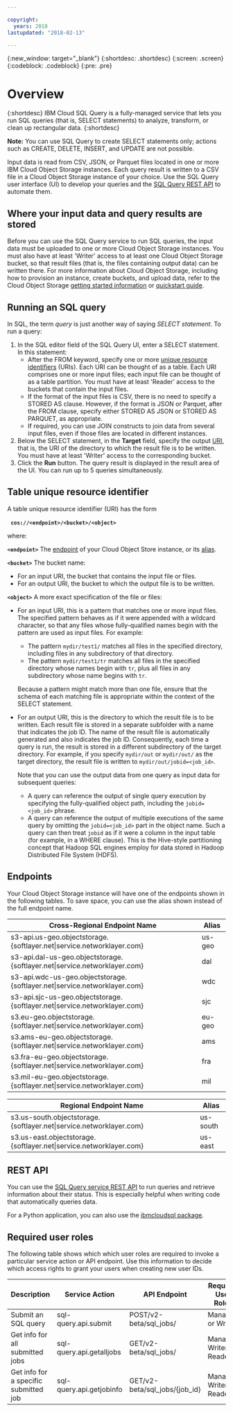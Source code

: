 ```yaml
---

copyright:
  years: 2018
lastupdated: "2018-02-13"

---
```


{:new_window: target="_blank"}
{:shortdesc: .shortdesc}
{:screen: .screen}
{:codeblock: .codeblock}
{:pre: .pre}

# Overview
{:shortdesc}
IBM Cloud SQL Query is a fully-managed service that lets you run SQL queries (that is, SELECT statements) to analyze, transform, or clean up rectangular data.
{:shortdesc}

**Note:** You can use SQL Query to create SELECT statements only; actions such as CREATE, DELETE, INSERT, and UPDATE are not possible.

Input data is read from CSV, JSON, or Parquet files located in one or more IBM Cloud Object Storage instances.
Each query result is written to a CSV file in a Cloud Object Storage instance of your choice. 
Use the SQL Query user interface (UI) to develop your queries and the [SQL Query REST API](sql-query.html#rest-api) to automate them.

## Where your input data and query results are stored

Before you can use the SQL Query service to run SQL queries, the input data must be uploaded to one or more Cloud Object Storage instances.
You must also have at least 'Writer' access to at least one Cloud Object Storage bucket, so that result files (that is, the files containing output data) can be written there.
For more information about Cloud Object Storage, including how to provision an instance, create buckets, and upload data, 
refer to the Cloud Object Storage [getting started information](https://console.bluemix.net/docs/services/cloud-object-storage/getting-started.html#getting-started-console)
or [quickstart guide](https://ibm-public-cos.github.io/crs-docs/getting-started-with-cos).

## Running an SQL query

In SQL, the term *query* is just another way of saying *SELECT statement*. To run a query:

1. In the SQL editor field of the SQL Query UI, enter a SELECT statement. In this statement:
    - After the FROM keyword, specify one or more [unique resource identifiers](sql-query.html#table-unique-resource-identifier) (URIs).
Each URI can be thought of as a table. 
Each URI comprises one or more input files; each input file can be thought of as a table partition.
You must have at least 'Reader' access to the buckets that contain the input files.
    - If the format of the input files is CSV, there is no need to specify a STORED AS clause. 
However, if the format is JSON or Parquet, after the FROM clause, specify either STORED AS JSON or STORED AS PARQUET, as appropriate. 
    - If required, you can use JOIN constructs to join data from several input files, even if those files are located in different instances.
2. Below the SELECT statement, in the **Target** field, specify the output [URI](sql-query.html#table-unique-resource-identifier),
that is, the URI of the directory to which the result file is to be written. You must have at least 'Writer' access to the corresponding bucket.
3. Click the **Run** button.
The query result is displayed in the result area of the UI. You can run up to 5 queries simultaneously.

## Table unique resource identifier

A table unique resource identifier (URI) has the form 

&nbsp;&nbsp;**`cos://<endpoint>/<bucket>/<object>`**

where:

**`<endpoint>`**
The [endpoint](sql-query.html#endpoints) of your Cloud Object Store instance, or its [alias](sql-query.html#endpoints).

**`<bucket>`**
The bucket name:
- For an input URI, the bucket that contains the input file or files.
- For an output URI, the bucket to which the output file is to be written.

**`<object>`**
A more exact specification of the file or files:
- For an input URI, this is a pattern that matches one or more input files. 
The specified pattern behaves as if it were appended with a wildcard character, so that any files whose fully-qualified names begin with the pattern are 
used as input files. For example:
  - The pattern `mydir/test1/` matches all files in the specified directory, including files in any subdirectory of that directory.
  - The pattern `mydir/test1/tr` matches all files in the specified directory whose names begin with `tr`, plus all files in any subdirectory whose name begins with `tr`.
  
  Because a pattern might match more than one file, ensure that the schema of each matching file is appropriate within the context of the SELECT statement. 
- For an output URI, this is the directory to which the result file is to be written. 
Each result file is stored in a separate subfolder with a name that indicates the job ID. The name of the result file is automatically generated and also indicates the job ID.
Consequently, each time a query is run, the result is stored in a different subdirectory of the target directory. 
For example, if you specify `mydir/out` or `mydir/out/` as the target directory, the result file is written to `mydir/out/jobid=<job_id>`.

  Note that you can use the output data from one query as input data for subsequent queries: 
  - A query can reference the output of single query execution by specifying the fully-qualified object path, including the `jobid=<job_id>` phrase. 
  - A query can reference the output of multiple executions of the same query by omitting the `jobid=<job_id>` part in the object name. 
  Such a query can then treat `jobid` as if it were a column in the input table (for example, in a WHERE clause). 
  This is the Hive-style partitioning concept that Hadoop SQL engines employ for data stored in Hadoop Distributed File System (HDFS).

## Endpoints

Your Cloud Object Storage instance will have one of the endpoints shown in the following tables. 
To save space, you can use the alias shown instead of the full endpoint name.

Cross-Regional Endpoint Name | Alias
--- | --- 
s3-api.us-geo.objectstorage.{softlayer.net\|service.networklayer.com}     | us-geo
s3-api.dal-us-geo.objectstorage.{softlayer.net\|service.networklayer.com} | dal
s3-api.wdc-us-geo.objectstorage.{softlayer.net\|service.networklayer.com} | wdc
s3-api.sjc-us-geo.objectstorage.{softlayer.net\|service.networklayer.com} | sjc
s3.eu-geo.objectstorage.{softlayer.net\|service.networklayer.com}         | eu-geo
s3.ams-eu-geo.objectstorage.{softlayer.net\|service.networklayer.com}     | ams
s3.fra-eu-geo.objectstorage.{softlayer.net\|service.networklayer.com}     | fra
s3.mil-eu-geo.objectstorage.{softlayer.net\|service.networklayer.com}     | mil

Regional Endpoint Name | Alias
--- | --- 
s3.us-south.objectstorage.{softlayer.net\|service.networklayer.com}&nbsp;&nbsp;&nbsp;&nbsp;&nbsp;&nbsp;&nbsp;&nbsp;&nbsp;&nbsp;&nbsp;| us-south
s3.us-east.objectstorage.{softlayer.net\|service.networklayer.com} | us-east

## REST API

You can use the [SQL Query service REST API](https://apiexplorer.swg.usma.ibm.com/test/explorer/view/cloudsqlquery-prod:cloud-sql-query:title-Cloud_SQL_Query__beta_#doc) to run queries 
and retrieve information about their status. This is especially helpful when writing code that automatically queries data.
<!--BLH; 13 FEB 2018: This will be uncommented later.
Click [here](https://developer.ibm.com/api/view/cloudsqlquery-prod:cloud-sql-query) for more information about how to use the REST API.
At the end of the month when the Bluemix catalog is combined with AE, the URL will change to
https://developer.ibm.com/api/view/cloudsqlquery/cloud-sql-query
-->

For a Python application, you can also use the [ibmcloudsql package](https://pypi.python.org/pypi/ibmcloudsql).

## Required user roles

The following table shows which which user roles are required to invoke a particular service action or API endpoint. 
Use this information to decide which access rights to grant your users when creating new user IDs.

Description | Service Action | API Endpoint | Required User Roles
--- | --- | --- | ---
Submit an SQL query | sql-query.api.submit | POST/v2-beta/sql_jobs/ | Manager or Writer
Get info for all submitted jobs | sql-query.api.getalljobs | GET/v2-beta/sql_jobs/ | Manager, Writer, or Reader
Get info for a specific submitted job | sql-query.api.getjobinfo | GET/v2-beta/sql_jobs/{job_id} | Manager, Writer, or Reader
